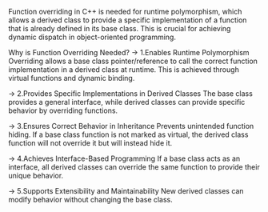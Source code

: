 Function overriding in C++ is needed for runtime polymorphism, which allows a derived class to provide a specific
implementation of a function that is already defined in its base class. This is crucial for achieving dynamic dispatch in object-oriented programming.

Why is Function Overriding Needed?
-> 1.Enables Runtime Polymorphism
    Overriding allows a base class pointer/reference to call the correct function implementation in a derived class at runtime.
    This is achieved through virtual functions and dynamic binding.

-> 2.Provides Specific Implementations in Derived Classes
    The base class provides a general interface, while derived classes can provide specific behavior by overriding functions.

-> 3.Ensures Correct Behavior in Inheritance
    Prevents unintended function hiding. If a base class function is not marked as virtual, the derived class function will not override it but will instead hide it.

-> 4.Achieves Interface-Based Programming
    If a base class acts as an interface, all derived classes can override the same function to provide their unique behavior.

-> 5.Supports Extensibility and Maintainability
    New derived classes can modify behavior without changing the base class.
    